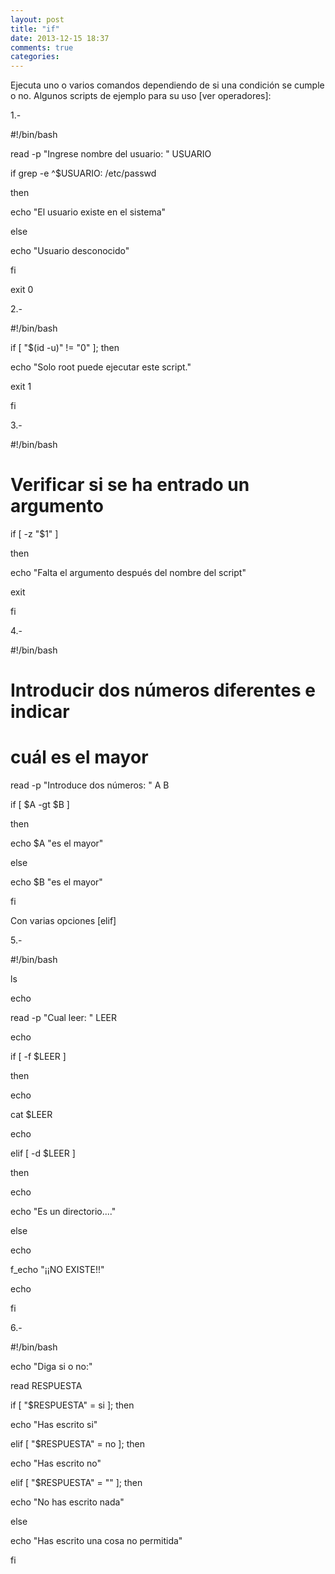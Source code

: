 ```yaml
---
layout: post
title: "if"
date: 2013-12-15 18:37
comments: true
categories: 
---
```

Ejecuta uno o varios comandos dependiendo de si una condición se cumple o no. Algunos scripts de ejemplo para su uso [ver operadores]:

1.-

#!/bin/bash

read -p "Ingrese nombre del usuario: " USUARIO

if grep -e ^$USUARIO: /etc/passwd

then

echo "El usuario existe en el sistema"

else

echo "Usuario desconocido"

fi

exit 0

2.-

#!/bin/bash

if [ "$(id -u)" != "0" ]; then

echo "Solo root puede ejecutar este script."

exit 1

fi

3.-

#!/bin/bash

# Verificar si se ha entrado un argumento

if [ -z "$1" ]

then

echo "Falta el argumento después del nombre del script"

exit

fi

4.-

#!/bin/bash

# Introducir dos números diferentes e indicar

# cuál es el mayor

read -p "Introduce dos números: " A B

if [ $A -gt $B ]

then

echo $A "es el mayor"

else

echo $B "es el mayor"

fi

Con varias opciones [elif]

5.-

#!/bin/bash

ls

echo

read -p "Cual leer: " LEER

echo

if [ -f $LEER ]

then

echo

cat $LEER

echo

elif [ -d $LEER ]

then

echo

echo "Es un directorio...."

else

echo

f_echo "¡¡NO EXISTE!!"

echo

fi

6.-

#!/bin/bash

echo "Diga si o no:"

read RESPUESTA

if  [ "$RESPUESTA" = si ]; then

echo "Has escrito si"

elif [ "$RESPUESTA" = no ]; then

echo "Has escrito no"

elif [ "$RESPUESTA" = "" ]; then

echo "No has escrito nada"

else

echo "Has escrito una cosa no permitida"

fi

